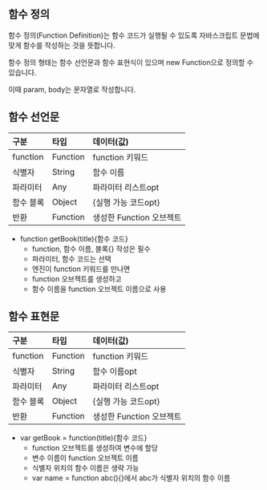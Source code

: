 ## 함수 정의

함수 정의(Function Definition)는 함수 코드가 실행될 수 있도록 자바스크립트 문법에 맞게 함수를 작성하는 것을 뜻합니다.

함수 정의 형태는 함수 선언문과 함수 표현식이 있으며 new Function으로 정의할 수 있습니다.

이때 param, body는 문자열로 작성합니다.

## 함수 선언문

| 구분      | 타입     | 데이터(값)               |
| :-------- | :------- | :----------------------- |
| function  | Function | function 키워드          |
| 식별자    | String   | 함수 이름                |
| 파라미터  | Any      | 파라미터 리스트opt       |
| 함수 블록 | Object   | {실행 가능 코드opt}      |
| 반환      | Function | 생성한 Function 오브젝트 |

- function getBook(title){함수 코드}
  - function, 함수 이름, 블록{} 작성은 필수
  - 파라미터, 함수 코드는 선택
  - 엔진이 function 키워드를 만나면
  - function 오브젝트를 생성하고
  - 함수 이름을 function 오브젝트 이름으로 사용

## 함수 표현문

| 구분      | 타입     | 데이터(값)               |
| :-------- | :------- | :----------------------- |
| function  | Function | function 키워드          |
| 식별자    | String   | 함수 이름opt             |
| 파라미터  | Any      | 파라미터 리스트opt       |
| 함수 블록 | Object   | {실행 가능 코드opt}      |
| 반환      | Function | 생성한 Function 오브젝트 |

- var getBook = function(title){함수 코드}
  - function 오브젝트를 생성하여 변수에 할당
  - 변수 이름이 function 오브젝트 이름
  - 식별자 위치의 함수 이름은 생략 가능
  - var name = function abc(){}에서 abc가 식별자 위치의 함수 이름
